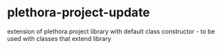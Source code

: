 # plethora-project-update
extension of plethora project library with default class constructor - to be used with classes that extend library
